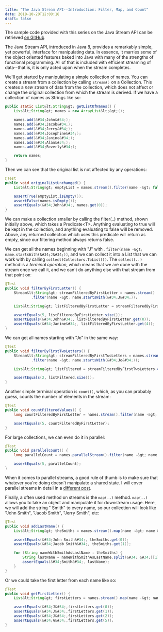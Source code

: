 ```yaml
---
title: "The Java Stream API--Introduction: Filter, Map, and Count"
date: 2018-10-20T12:00:18
draft: false
---
```


The sample code provided with this series on the Java Stream API can be retrieved [on GitHub](https://github.com/nfisher23/java_stream_api_samples/tree/master).

The Java Stream API, introduced in Java 8, provides a remarkably simple, yet powerful, interface for manipulating data. In essence, it marries
some of the object oriented features baked into Java with many of the strengths of functional programming. All of that is included with efficient streaming of data--that is,
it is only acted upon when the stream completes.

We&#39;ll get started by manipulating a simple collection of names. You can create a stream from a collection by calling `stream()` on a Collection.
This creates a _new_ stream of data from the collection, which does not affect or change the original collection from which the stream is derived.
If we have a collection of names as Strings like so:

```java
public static List&lt;String&gt; getListOfNames() {
    List&lt;String&gt; names = new ArrayList&lt;&gt;();

    names.add(&#34;John&#34;);
    names.add(&#34;Jacob&#34;);
    names.add(&#34;Jerry&#34;);
    names.add(&#34;Josephine&#34;);
    names.add(&#34;Janine&#34;);
    names.add(&#34;Alan&#34;);
    names.add(&#34;Beverly&#34;);

    return names;
}

```

Then we can see that the original list is not affected by any operations:

```java
@Test
public void originalListUnchanged() {
    List&lt;String&gt; emptyList = names.stream().filter(name -&gt; false).collect(Collectors.toList());

    assertTrue(emptyList.isEmpty());
    assertFalse(names.isEmpty());
    assertEquals(&#34;John&#34;, names.get(0));
}

```

We can make a collection smaller by calling the filter(..) method, shown initially above, which takes a Predicate&lt;T&gt;.
Anything evaluating to true will be kept in the collection, and anything evaluating to false will be removed. Above, any returned collection
which uses this predicate will return as empty, since our filtering method always returns false.

We can get all the names beginning with &#34;J&#34; with `.filter(name -&gt; name.startsWith(&#34;J&#34;))`, and we can collect it into a List that we can work with by calling `collect(Collectors.ToList())`.
The `collect(..)` method is a _terminal operation_, which means that we are done with the stream once we call it, and we can&#39;t do anything else with that stream from that point on:

```java
@Test
public void filterByFirstLetter() {
    Stream&lt;String&gt; streamFilteredByFirstLetter = names.stream()
            .filter(name -&gt; name.startsWith(&#34;J&#34;));

    List&lt;String&gt; listFilteredByFirstLetter = streamFilteredByFirstLetter.collect(Collectors.toList());

    assertEquals(5, listFilteredByFirstLetter.size());
    assertEquals(&#34;John&#34;, listFilteredByFirstLetter.get(0));
    assertEquals(&#34;Janine&#34;, listFilteredByFirstLetter.get(4));
}
```

We can get all names starting with &#34;Jo&#34; in the same way:

```java
@Test
public void filterByFirstTwoLetters() {
    Stream&lt;String&gt; streamFilteredByFirstTwoLetters = names.stream()
            .filter(name -&gt; name.startsWith(&#34;Jo&#34;));

    List&lt;String&gt; listFiltered = streamFilteredByFirstTwoLetters.collect(Collectors.toList());

    assertEquals(2, listFiltered.size());
}

```

Another simple terminal operation is `count()`, which, as you can probably guess, counts the number of elements in the stream:

```java
@Test
public void countFilteredValues() {
    long countFilteredByFirstLetter = names.stream().filter(name -&gt; name.startsWith(&#34;J&#34;)).count();

    assertEquals(5, countFilteredByFirstLetter);
}

```

For large collections, we can even do it in parallel:

```java
@Test
public void parallelCount() {
    long parallelCount = names.parallelStream().filter(name -&gt; name.startsWith(&#34;J&#34;)).count();

    assertEquals(5, parallelCount);
}

```

When it comes to parallel streams, a good rule of thumb is to make sure that whatever you&#39;re doing doesn&#39;t manipulate a shared state. I will cover parallel streams in detail in a [different post](https://nickolasfisher.com/blog/The-Java-Stream-API-Parallel-Streams).

Finally, a often used method on streams is the `map(..)` method. `map(..)` allows you to take an object and manipulate it for downstream usage. Here, we will add the string &#34; Smith&#34; to every name, so our collection
will look like &#34;John Smith&#34;, &#34;Jacob Smith&#34;, &#34;Jerry Smith&#34;, etc:

```java
@Test
public void addLastName() {
    List&lt;String&gt; theSmiths = names.stream().map(name -&gt; name &#43; &#34; Smith&#34;).collect(Collectors.toList());

    assertEquals(&#34;John Smith&#34;, theSmiths.get(0));
    assertEquals(&#34;Jacob Smith&#34;, theSmiths.get(1));

    for (String nameWithSmithAsLastName : theSmiths) {
        String lastName = nameWithSmithAsLastName.split(&#34; &#34;)[1];
        assertEquals(&#34;Smith&#34;, lastName);
    }
}

```

Or we could take the first letter from each name like so:

```java
@Test
public void getFirstLetter() {
    List&lt;String&gt; firstLetters = names.stream().map(name -&gt; name.substring(0, 1)).collect(Collectors.toList());

    assertEquals(&#34;J&#34;,firstLetters.get(0));
    assertEquals(&#34;J&#34;,firstLetters.get(1));
    assertEquals(&#34;J&#34;,firstLetters.get(2));
    assertEquals(&#34;A&#34;,firstLetters.get(5));
}

```
